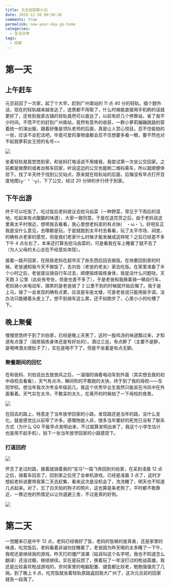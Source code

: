 ```yaml
---
title: 元旦前回家小记
date: 2019-12-30 00:50:36
comments: true
permalink: new-year-day-go-home
categories:
  - 生活日常
tags:
  - 回家
---
```


# 第一天

## 上午赶车

元旦前回了一次家，起了个大早，赶到广州南站的 11 点 40 分的轻轨。插个题外话，现在的轻轨越来越发达了，连票都不用取了，什么时候能直接用手机刷的话就更好了，还有到我家古镇的轻轨竟然可以直达了，以前有好几个停靠站，省了我不少时间。不慌不忙的赶到广州南站，竟然有意外的收获，一群小萝莉蹦蹦跳跳的穿着统一的演出服，跟着好像是领队老师的后面，真是让人赏心悦目。忍不住偷拍的一张，应该不会犯法吧，毕竟可爱的事物谁都会忍不住想要多看一眼，要不然也对不起我萝莉女王控的名号~~

<!-- more -->

![](2019-12-30-01-16-32.jpg)

坐着轻轨晃晃悠悠到家，和爸妈打电话说不用接我，我尝试第一次坐公交回家。之前都是做摩的或者出租车回家，听说这边的公交也能刷二维码乘车，所以就顺便体验下。找了半天终于找到公交站点，原来就在轻轨站的后面，后悔没有早点打开百度地图(╥╯^╰╥)，下了公交，经过 20 分钟的步行终于到家。

## 下午出游

终于可以吃饭了。吃过饭后老妈提议去挖马齿菜（一种野菜，常见于下雨后的湿地，吃起来有点酸酸的味道），大家一致同意。于是在送完货之后，由于老妈说这里离太平村很近，想带我去看看，我心里想老妈变的有点快(｀・ω・´)。好吧反正我是没什么意见，去哪都是玩，于是就跑到太平村去看看，玩了太平市场、祠堂，的确有点老家的感觉，但是我们老家什么时候才能发展成这样呢？之后已经差不多下午 4 点左右了，本来还打算去挖马齿菜的，可是看我在车上睡着了就不去了（为人父母的关心总在不经意处体现）。

接着一路开回家，在陪我老妈在超市买了些东西后回去做饭。在快要回到家的时候，老爸通知我今天不做饭了，去刘伯（老爸的老友）家去吃饭。在家里准备了半个小时之后，老爸提议骑自行车过去，顺便锻炼锻炼身体，我是没什么问题哒，天天跑 3 公里（此处有夸张，但是也差不多了），于是老爸和我换着骑一辆自行车，老妈骑小米电动车，搞笑的是老爸骑了 2 公里不到的时候就开始后悔了。我于是上马，骑了一会发现的确有点累，应该是车座太矮，可是老爸说只能用扳手调，没办法只能硬着头皮上了。想不到骑车这么累，还不如跑步了，心里小小的吐槽了下。

## 晚上聚餐

慢慢悠悠终于到了刘伯家，已经是晚上天黑了，这时一股鸡汤的味道飘过来，才知道有点饿了（锻炼锻炼身体还是有好处的）。酒过三巡，有点醉了（主要不是醉，是喝啤酒太撑肚子了），实在是喝不下了，但是干坐着是有点无聊。

### 聚餐期间的回忆

在和爸妈、刘伯说出去放放风之后，一溜烟的骑着电动车到外面（其实想去我的初中母校去看看），天气有点冷，瞬间吹的不敢跑的太快，终于到了我的母校——东阳学校。想当年我次次考全年级前几，我这个优秀毕业生竟然只能呆在冷风中在外面看着。天气实在太冷，不敢呆的太久，在离开的时候拍了一下母校的夜景。

![](2019-12-30-01-52-13.jpg)

在回去的路上，特意走了当年放学回家的小路，发现路还是当年的路，没什么变化，就是感觉比以前窄了许多。感慨物是人非，很多当年要好的死党已没有了联系方式（为什么 QQ 不能早点发明出来，不过就算发明出来了，我这个小学生估计也是用不起手机），拍下一张当年放学回家的小路感受下。

### 打道回府

![](2019-12-30-01-57-46.jpg)

怀念了走过的路，接着就骑着我的“宝马”一路飞奔回到刘伯家，在呆到凌晨 12 点之后，骑着车回去了。回到家之后完了会单机游戏，已经是凌晨 3 点了，这时才想起老妈说要带我第二天去赶集，看来这次是没机会了，洗洗睡了，明天也不知道几点起来。对了，忘了白天拍的狗子的照片，这也算是条老狗了，平时都不敢靠近，一靠近他的热情足以让你退避三舍，不过是真的好狗。

![](2019-12-30-02-09-42.jpg)

# 第二天

一觉醒来已是中午 12 点，老妈已经做好了饭，老妈的饭做的是真香，还是家里的味道。吃完饭后，老妈看着非诚勿扰睡着了，老爸因为昨天喝的太多睡了一下午，我呢还是继续我的游戏，昨天打的僵尸浪潮（姑且叫这个名字吧，我也不知道怎么翻译）还没过瘾，继续继续。实在是玩烦了，换着玩了一年没打过的枪战英雄，我还是比较喜欢枪战游戏的，奈何家里的电脑配置、键盘都比较老，勉勉强强完了几局。到了晚上 6 点，吃完饭就坐着轻轨原路返回我大广州了，这次元旦前的回家就告一段落了。
